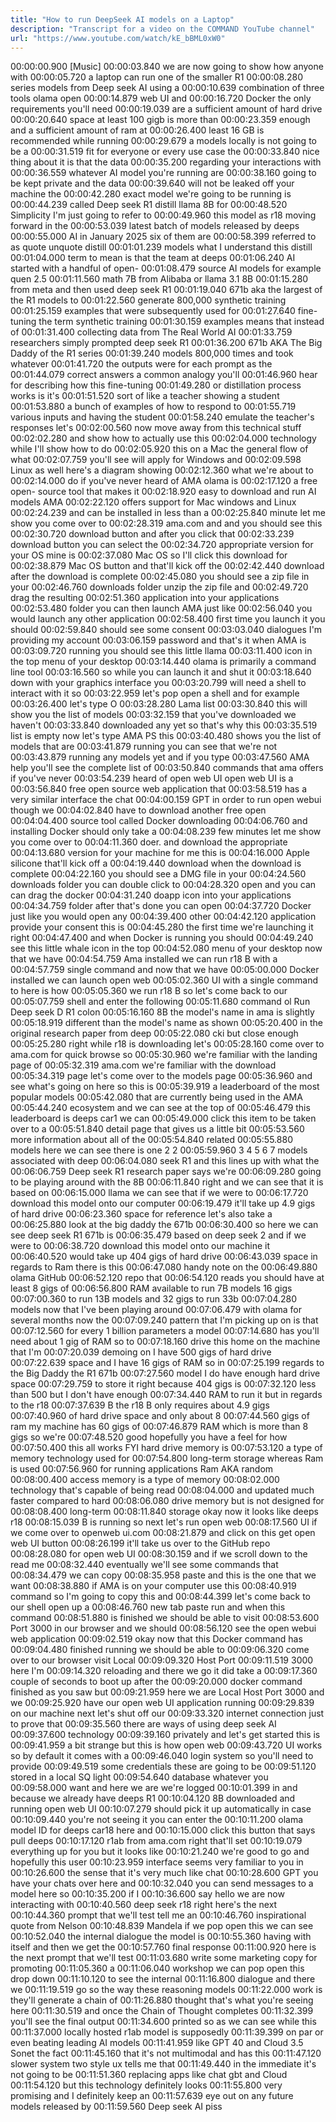 ```yaml
---
title: "How to run DeepSeek AI models on a Laptop"
description: "Transcript for a video on the COMMAND YouTube channel"
url: "https://www.youtube.com/watch/kE_bBML0xW0"
---
```


00:00:00.900 [Music]
00:00:03.840 we are now going to show how anyone with
00:00:05.720 a laptop can run one of the smaller R1
00:00:08.280 series models from Deep seek AI using a
00:00:10.639 combination of three tools olama open
00:00:14.879 web UI and
00:00:16.720 Docker the only requirements you'll need
00:00:19.039 are a sufficient amount of hard drive
00:00:20.640 space at least 100 gigb is more than
00:00:23.359 enough and a sufficient amount of ram at
00:00:26.400 least 16 GB is recommended while running
00:00:29.679 a models locally is not going to be a
00:00:31.519 fit for everyone or every use case the
00:00:33.840 nice thing about it is that the data
00:00:35.200 regarding your interactions with
00:00:36.559 whatever AI model you're running are
00:00:38.160 going to be kept private and the data
00:00:39.640 will not be leaked off your machine the
00:00:42.280 exact model we're going to be running is
00:00:44.239 called Deep seek R1 distill llama 8B for
00:00:48.520 Simplicity I'm just going to refer to
00:00:49.960 this model as r18 moving forward in the
00:00:53.039 latest batch of models released by deeps
00:00:55.000 AI in January 2025 six of them are
00:00:58.399 referred to as quote unquote distill
00:01:01.239 models what I understand this distill
00:01:04.000 term to mean is that the team at deeps
00:01:06.240 AI started with a handful of open-
00:01:08.479 source AI models for example quen 2.5
00:01:11.560 math 7B from Alibaba or llama 3.1 8B
00:01:15.280 from meta and then used deep seek R1
00:01:19.040 671b aka the largest of the R1 models to
00:01:22.560 generate 800,000 synthetic training
00:01:25.159 examples that were subsequently used for
00:01:27.640 fine-tuning the term synthetic training
00:01:30.159 examples means that instead of
00:01:31.400 collecting data from The Real World AI
00:01:33.759 researchers simply prompted deep seek R1
00:01:36.200 671b AKA The Big Daddy of the R1 series
00:01:39.240 models 800,000 times and took whatever
00:01:41.720 the outputs were for each prompt as the
00:01:44.079 correct answers a common analogy you'll
00:01:46.960 hear for describing how this fine-tuning
00:01:49.280 or distillation process works is it's
00:01:51.520 sort of like a teacher showing a student
00:01:53.880 a bunch of examples of how to respond to
00:01:55.719 various inputs and having the student
00:01:58.240 emulate the teacher's responses let's
00:02:00.560 now move away from this technical stuff
00:02:02.280 and show how to actually use this
00:02:04.000 technology while I'll show how to do
00:02:05.920 this on a Mac the general flow of what
00:02:07.759 you'll see will apply for Windows and
00:02:09.598 Linux as well here's a diagram showing
00:02:12.360 what we're about to
00:02:14.000 do if you've never heard of AMA olama is
00:02:17.120 a free open- source tool that makes it
00:02:18.920 easy to download and run AI models AMA
00:02:22.120 offers support for Mac windows and Linux
00:02:24.239 and can be installed in less than a
00:02:25.840 minute let me show you come over to
00:02:28.319 ama.com and and you should see this
00:02:30.720 download button and after you click that
00:02:33.239 download button you can select the
00:02:34.720 appropriate version for your OS mine is
00:02:37.080 Mac OS so I'll click this download for
00:02:38.879 Mac OS button and that'll kick off the
00:02:42.440 download after the download is complete
00:02:45.080 you should see a zip file in your
00:02:46.760 downloads folder unzip the zip file and
00:02:49.720 drag the resulting
00:02:51.360 application into your applications
00:02:53.480 folder you can then launch AMA just like
00:02:56.040 you would launch any other application
00:02:58.400 first time you launch it you should
00:02:59.840 should see some consent
00:03:03.040 dialogues I'm providing my account
00:03:06.159 password and that's it when AMA is
00:03:09.720 running you should see this little llama
00:03:11.400 icon in the top menu of your desktop
00:03:14.440 olama is primarily a command line tool
00:03:16.560 so while you can launch it and shut it
00:03:18.640 down with your graphics interface you
00:03:20.799 will need a shell to interact with it so
00:03:22.959 let's pop open a shell and for example
00:03:26.400 let's type O
00:03:28.280 Lama list
00:03:30.840 this will show you the list of models
00:03:32.159 that you've downloaded we haven't
00:03:33.840 downloaded any yet so that's why this
00:03:35.519 list is empty now let's type AMA PS this
00:03:40.480 shows you the list of models that are
00:03:41.879 running you can see that we're not
00:03:43.879 running any models yet and if you type
00:03:47.560 AMA help you'll see the complete list of
00:03:50.840 commands that ama offers if you've never
00:03:54.239 heard of open web UI open web UI is a
00:03:56.840 free open source web application that
00:03:58.519 has a very similar interface the chat
00:04:00.159 GPT in order to run open webui though we
00:04:02.840 have to download another free open
00:04:04.400 source tool called Docker downloading
00:04:06.760 and installing Docker should only take a
00:04:08.239 few minutes let me show you come over to
00:04:11.360 doer. and download the appropriate
00:04:13.680 version for your machine for me this is
00:04:16.000 Apple silicone that'll kick off a
00:04:19.440 download when the download is complete
00:04:22.160 you should see a DMG file in your
00:04:24.560 downloads folder you can double click to
00:04:28.320 open and you can can drag the docker
00:04:31.240 doapp icon into your applications
00:04:34.759 folder after that's done you can open
00:04:37.720 Docker just like you would open any
00:04:39.400 other
00:04:42.120 application provide your consent this is
00:04:45.280 the first time we're launching it right
00:04:47.400 and when Docker is running you should
00:04:49.240 see this little whale icon in the top
00:04:52.080 menu of your desktop now that we have
00:04:54.759 Ama installed we can run r18 B with a
00:04:57.759 single command and now that we have
00:05:00.000 Docker installed we can launch open web
00:05:02.360 UI with a single command to here is how
00:05:05.360 we run r18 B so let's come back to our
00:05:07.759 shell and enter the following
00:05:11.680 command ol Run Deep seek D R1 colon
00:05:16.160 8B the model's name in ama is slightly
00:05:18.919 different than the model's name as shown
00:05:20.400 in the original research paper from deep
00:05:22.080 cki but close enough
00:05:25.280 right while r18 is downloading let's
00:05:28.160 come over to ama.com for quick browse so
00:05:30.960 we're familiar with the landing page of
00:05:32.319 ama.com we're familiar with the download
00:05:34.319 page let's come over to the models page
00:05:36.960 and see what's going on here so this is
00:05:39.919 a leaderboard of the most popular models
00:05:42.080 that are currently being used in the AMA
00:05:44.240 ecosystem and we can see at the top of
00:05:46.479 this leaderboard is deeps car1 we can
00:05:49.000 click this item to be taken over to a
00:05:51.840 detail page that gives us a little bit
00:05:53.560 more information about all of the
00:05:54.840 related
00:05:55.880 models here we can see there is one 2 2
00:05:59.960 3 4 5 6 7 models associated with deep
00:06:04.080 seek R1 and this lines up with what the
00:06:06.759 Deep seek R1 research paper says we're
00:06:09.280 going to be playing around with the 8B
00:06:11.840 right and we can see that it is based on
00:06:15.000 llama we can see that if we were to
00:06:17.720 download this model onto our computer
00:06:19.479 it'll take up 4.9 gigs of hard drive
00:06:23.360 space for reference let's also take a
00:06:25.880 look at the big daddy the 671b
00:06:30.400 so here we can see deep seek R1 671b is
00:06:35.479 based on deep seek 2 and if we were to
00:06:38.720 download this model onto our machine it
00:06:40.520 would take up 404 gigs of hard drive
00:06:43.039 space in regards to Ram there is this
00:06:47.080 handy note on the
00:06:49.880 olama GitHub
00:06:52.120 repo that
00:06:54.120 reads you should have at least 8 gigs of
00:06:56.800 RAM available to run 7B models 16 gigs
00:07:00.360 to run 13B models and 32 gigs to run 33b
00:07:04.280 models now that I've been playing around
00:07:06.479 with olama for several months now the
00:07:09.240 pattern that I'm picking up on is that
00:07:12.560 for every 1 billion parameters a model
00:07:14.680 has you'll need about 1 gig of RAM so to
00:07:18.160 drive this home on the machine that I'm
00:07:20.039 demoing on I have 500 gigs of hard drive
00:07:22.639 space and I have 16 gigs of RAM so in
00:07:25.199 regards to the Big Daddy the R1 671b
00:07:27.560 model I do have enough hard drive space
00:07:29.759 to store it right because 404 gigs is
00:07:32.120 less than 500 but I don't have enough
00:07:34.440 RAM to run it but in regards to the r18
00:07:37.639 B the r18 B only requires about 4.9 gigs
00:07:40.960 of hard drive space and only about 8
00:07:44.560 gigs of ram my machine has 60 gigs of
00:07:46.879 RAM which is more than 8 gigs so we're
00:07:48.520 good hopefully you have a feel for how
00:07:50.400 this all works FYI hard drive memory is
00:07:53.120 a type of memory technology used for
00:07:54.800 long-term storage whereas Ram is used
00:07:56.960 for running applications Ram AKA random
00:08:00.400 access memory is a type of memory
00:08:02.000 technology that's capable of being read
00:08:04.000 and updated much faster compared to hard
00:08:06.080 drive memory but is not designed for
00:08:08.400 long-term
00:08:11.840 storage okay now it looks like deeps r18
00:08:15.039 B is running so next let's run open web
00:08:17.560 UI if we come over to openweb ui.com
00:08:21.879 and click on this get open web UI button
00:08:26.199 it'll take us over to the GitHub repo
00:08:28.080 for open web UI
00:08:30.159 and if we scroll down to the read me
00:08:32.440 eventually we'll see some commands that
00:08:34.479 we can copy
00:08:35.958 paste and this is the one that we want
00:08:38.880 if AMA is on your computer use this
00:08:40.919 command so I'm going to copy this and
00:08:44.399 let's come back to our shell open up a
00:08:46.760 new tab paste run and when this command
00:08:51.880 is finished we should be able to visit
00:08:53.600 Port 3000 in our browser and we should
00:08:56.120 see the open webui web application
00:09:02.519 okay now that this Docker command has
00:09:04.480 finished running we should be able to
00:09:06.320 come over to our browser visit Local
00:09:09.320 Host Port
00:09:11.519 3000 here I'm
00:09:14.320 reloading and there we go it did take a
00:09:17.360 couple of seconds to boot up after the
00:09:20.000 docker command finished as you saw but
00:09:21.959 here we are Local Host Port 3000 and we
00:09:25.920 have our open web UI application running
00:09:29.839 on our machine next let's shut off our
00:09:33.320 internet connection just to prove that
00:09:35.560 there are ways of using deep seek AI
00:09:37.600 technology
00:09:39.160 privately and let's get started this is
00:09:41.959 a bit strange but this is how open web
00:09:43.720 UI works so by default it comes with a
00:09:46.040 login system so you'll need to provide
00:09:49.519 some credentials these are going to be
00:09:51.120 stored in a local SQ light
00:09:54.640 database whatever you
00:09:58.000 want and here we are we're logged
00:10:01.399 in and because we already have deeps R1
00:10:04.120 8B downloaded and running open web UI
00:10:07.279 should pick it up automatically in case
00:10:09.440 you're not seeing it you can enter the
00:10:11.200 olama model ID for deeps car18 here and
00:10:15.000 click this button that says pull deeps
00:10:17.120 r1ab from ama.com right that'll set
00:10:19.079 everything up for you but it looks like
00:10:21.240 we're good to go and hopefully this user
00:10:23.959 interface seems very familiar to you in
00:10:26.600 the sense that it's very much like chat
00:10:28.600 GPT you have your chats over here and
00:10:32.040 you can send messages to a model here so
00:10:35.200 if I
00:10:36.600 say hello we are now interacting with
00:10:40.560 deep seek r18 right here's the next
00:10:44.360 prompt that we'll test tell me an
00:10:46.760 inspirational quote from Nelson
00:10:48.839 Mandela if we pop open this we can see
00:10:52.040 the internal dialogue the model is
00:10:55.360 having with itself and then we get the
00:10:57.760 final response
00:11:00.920 here is the next prompt that we'll test
00:11:03.680 write some marketing copy for promoting
00:11:05.360 a
00:11:06.040 workshop we can pop open this drop down
00:11:10.120 to see the internal
00:11:16.800 dialogue and there we
00:11:19.519 go so the way these reasoning models
00:11:22.000 work is they'll generate a chain of
00:11:26.880 thought that's what you're seeing here
00:11:30.519 and once the Chain of Thought completes
00:11:32.399 you'll see the final output
00:11:34.600 printed so as we can see while this
00:11:37.000 locally hosted r1ab model is supposedly
00:11:39.399 on par or even beating leading AI models
00:11:41.959 like GPT 40 and Cloud 3.5 Sonet the fact
00:11:45.160 that it's not multimodal and has this
00:11:47.120 slower system two style ux tells me that
00:11:49.440 in the immediate it's not going to be
00:11:51.360 replacing apps like chat gbt and Cloud
00:11:54.120 but this technology definitely looks
00:11:55.800 very promising and I definitely keep an
00:11:57.639 eye out on any future models released by
00:11:59.560 Deep seek AI piss
